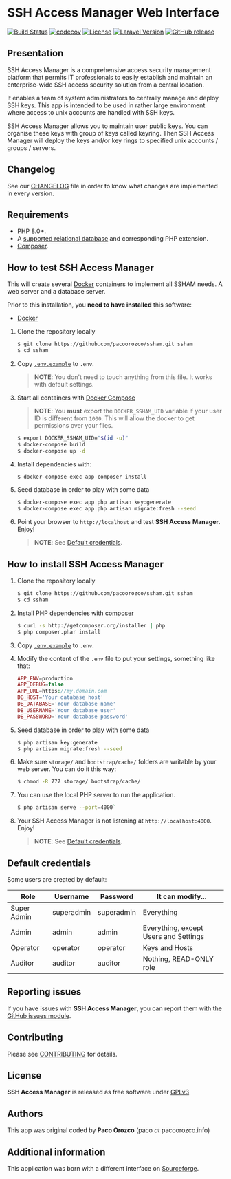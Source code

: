 # SSH Access Manager Web Interface

[![Build Status](https://github.com/pacoorozco/ssham/actions/workflows/run-tests.yml/badge.svg)](https://github.com/pacoorozco/ssham/actions/workflows/run-tests.yml)
[![codecov](https://codecov.io/gh/pacoorozco/ssham/branch/main/graph/badge.svg?token=exi4pl1izx)](https://codecov.io/gh/pacoorozco/ssham)
[![License](https://img.shields.io/github/license/pacoorozco/ssham.svg)](LICENSE)
[![Laravel Version](https://img.shields.io/badge/Laravel-9.x-brightgreen)](https://laravel.com/docs)
[![GitHub release](https://img.shields.io/github/release/pacoorozco/ssham.svg?style=flat-square)](https://github.com/pacoorozco/ssham/releases)

## Presentation

SSH Access Manager is a comprehensive access security management platform that permits IT professionals to easily establish and maintain an enterprise-wide SSH access security solution from a central location.

It enables a team of system administrators to centrally manage and deploy SSH keys. This app is intended to be used in rather large environment where access to unix accounts are handled with SSH keys.

SSH Access Manager allows you to maintain user public keys. You can organise these keys with group of keys called keyring. Then SSH Access Manager will deploy the keys and/or key rings to specified unix accounts / groups / servers.

## Changelog

See our [CHANGELOG](CHANGELOG.md) file in order to know what changes are implemented in every version.

## Requirements

* PHP 8.0+.
* A [supported relational database](https://laravel.com/docs) and corresponding PHP extension.
* [Composer](https://getcomposer.org/download/).

## How to test SSH Access Manager

This will create several [Docker](https://www.docker.com/) containers to implement all SSHAM needs. A web server and a database server.

Prior to this installation, you **need to have installed** this software:

* [Docker](https://www.docker.com/)

1. Clone the repository locally

    ```bash
    $ git clone https://github.com/pacoorozco/ssham.git ssham
    $ cd ssham
    ```
1. Copy [`.env.example`](.env.example) to `.env`.

    > **NOTE**: You don't need to touch anything from this file. It works with default settings.

1. Start all containers with [Docker Compose](https://docs.docker.com/compose/)

    > **NOTE**: You **must** export the `DOCKER_SSHAM_UID` variable if your user ID is different from `1000`. This will allow the docker to get permissions over your files.

    ```bash
    $ export DOCKER_SSHAM_UID="$(id -u)"
    $ docker-compose build
    $ docker-compose up -d
    ```
   
1. Install dependencies with:

    ```bash
    $ docker-compose exec app composer install
    ```
1. Seed database in order to play with some data

    ```bash
    $ docker-compose exec app php artisan key:generate 
    $ docker-compose exec app php artisan migrate:fresh --seed
    ```
    
1. Point your browser to `http://localhost` and test **SSH Access Manager**. Enjoy!

    > **NOTE**: See [Default credentials](#default-credentials).

## How to install SSH Access Manager

1. Clone the repository locally

    ```bash
    $ git clone https://github.com/pacoorozco/ssham.git ssham
    $ cd ssham
    ```

1. Install PHP dependencies with [composer](https://getcomposer.org)

    ```bash
    $ curl -s http://getcomposer.org/installer | php
    $ php composer.phar install
    ```

1. Copy [`.env.example`](.env.example) to `.env`.  

1. Modify the content of the `.env` file to put your settings, something like that:

    ```php
    APP_ENV=production
    APP_DEBUG=false
    APP_URL=https://my.domain.com
    DB_HOST='Your database host'
    DB_DATABASE='Your database name'
    DB_USERNAME='Your database user'
    DB_PASSWORD='Your database password'
    ```
1. Seed database in order to play with some data

    ```bash
    $ php artisan key:generate 
    $ php artisan migrate:fresh --seed
    ```
1. Make sure `storage/` and `bootstrap/cache/` folders are writable by your web server. You can do it this way:

    ```bash
    $ chmod -R 777 storage/ bootstrap/cache/
    ```

1. You can use the local PHP server to run the application.

    ```bash
    $ php artisan serve --port=4000`
    ```

1. Your SSH Access Manager is not listening at `http://localhost:4000`. Enjoy!

    > **NOTE**: See [Default credentials](#default-credentials).

## Default credentials
Some users are created by default:

Role | Username | Password | It can modify...
---|---|---|---
Super Admin | superadmin | superadmin | Everything
Admin | admin |admin | Everything, except Users and Settings
Operator | operator | operator | Keys and Hosts
Auditor | auditor | auditor | Nothing, READ-ONLY role

## Reporting issues

If you have issues with **SSH Access Manager**, you can report them with the [GitHub issues module](https://github.com/pacoorozco/ssham/issues).

## Contributing

Please see [CONTRIBUTING](CONTRIBUTING.md) for details.

## License

**SSH Access Manager** is released as free software under [GPLv3](https://www.gnu.org/licenses/gpl-3.0.html)

## Authors

This app was original coded by **Paco Orozco** (paco _at_ pacoorozco.info) 

## Additional information
This application was born with a different interface on [Sourceforge](https://sourceforge.net/projects/ssham/).
